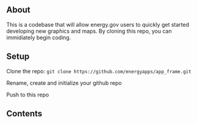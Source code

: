 ## About

This is a codebase that will allow energy.gov users to quickly get started developing new graphics and maps. By cloning this repo, you can immidiately begin coding. 

## Setup

Clone the repo:
`git clone https://github.com/energyapps/app_frame.git`

Rename, create and initialize your github repo

Push to this repo

## Contents

## 
